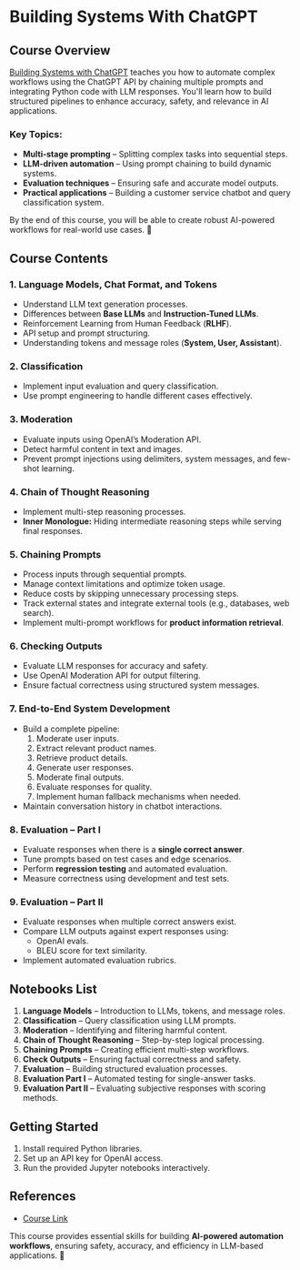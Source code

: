 # Building Systems With ChatGPT

## Course Overview
[Building Systems with ChatGPT](https://www.deeplearning.ai/short-courses/building-systems-with-chatgpt/) teaches you how to automate complex workflows using the ChatGPT API by chaining multiple prompts and integrating Python code with LLM responses. You'll learn how to build structured pipelines to enhance accuracy, safety, and relevance in AI applications.

### Key Topics:
- **Multi-stage prompting** – Splitting complex tasks into sequential steps.
- **LLM-driven automation** – Using prompt chaining to build dynamic systems.
- **Evaluation techniques** – Ensuring safe and accurate model outputs.
- **Practical applications** – Building a customer service chatbot and query classification system.

By the end of this course, you will be able to create robust AI-powered workflows for real-world use cases. 🚀


## Course Contents

### 1. Language Models, Chat Format, and Tokens
- Understand LLM text generation processes.
- Differences between **Base LLMs** and **Instruction-Tuned LLMs**.
- Reinforcement Learning from Human Feedback (**RLHF**).
- API setup and prompt structuring.
- Understanding tokens and message roles (**System, User, Assistant**).

### 2. Classification
- Implement input evaluation and query classification.
- Use prompt engineering to handle different cases effectively.

### 3. Moderation
- Evaluate inputs using OpenAI’s Moderation API.
- Detect harmful content in text and images.
- Prevent prompt injections using delimiters, system messages, and few-shot learning.

### 4. Chain of Thought Reasoning
- Implement multi-step reasoning processes.
- **Inner Monologue:** Hiding intermediate reasoning steps while serving final responses.

### 5. Chaining Prompts
- Process inputs through sequential prompts.
- Manage context limitations and optimize token usage.
- Reduce costs by skipping unnecessary processing steps.
- Track external states and integrate external tools (e.g., databases, web search).
- Implement multi-prompt workflows for **product information retrieval**.

### 6. Checking Outputs
- Evaluate LLM responses for accuracy and safety.
- Use OpenAI Moderation API for output filtering.
- Ensure factual correctness using structured system messages.

### 7. End-to-End System Development
- Build a complete pipeline:
  1. Moderate user inputs.
  2. Extract relevant product names.
  3. Retrieve product details.
  4. Generate user responses.
  5. Moderate final outputs.
  6. Evaluate responses for quality.
  7. Implement human fallback mechanisms when needed.
- Maintain conversation history in chatbot interactions.

### 8. Evaluation – Part I
- Evaluate responses when there is a **single correct answer**.
- Tune prompts based on test cases and edge scenarios.
- Perform **regression testing** and automated evaluation.
- Measure correctness using development and test sets.

### 9. Evaluation – Part II
- Evaluate responses when multiple correct answers exist.
- Compare LLM outputs against expert responses using:
  - OpenAI evals.
  - BLEU score for text similarity.
- Implement automated evaluation rubrics.


## Notebooks List
1. **Language Models** – Introduction to LLMs, tokens, and message roles.
2. **Classification** – Query classification using LLM prompts.
3. **Moderation** – Identifying and filtering harmful content.
4. **Chain of Thought Reasoning** – Step-by-step logical processing.
5. **Chaining Prompts** – Creating efficient multi-step workflows.
6. **Check Outputs** – Ensuring factual correctness and safety.
7. **Evaluation** – Building structured evaluation processes.
8. **Evaluation Part I** – Automated testing for single-answer tasks.
9. **Evaluation Part II** – Evaluating subjective responses with scoring methods.


## Getting Started
1. Install required Python libraries.
2. Set up an API key for OpenAI access.
3. Run the provided Jupyter notebooks interactively.

## References
- [Course Link](https://www.deeplearning.ai/short-courses/building-systems-with-chatgpt/)

This course provides essential skills for building **AI-powered automation workflows**, ensuring safety, accuracy, and efficiency in LLM-based applications. 🚀

